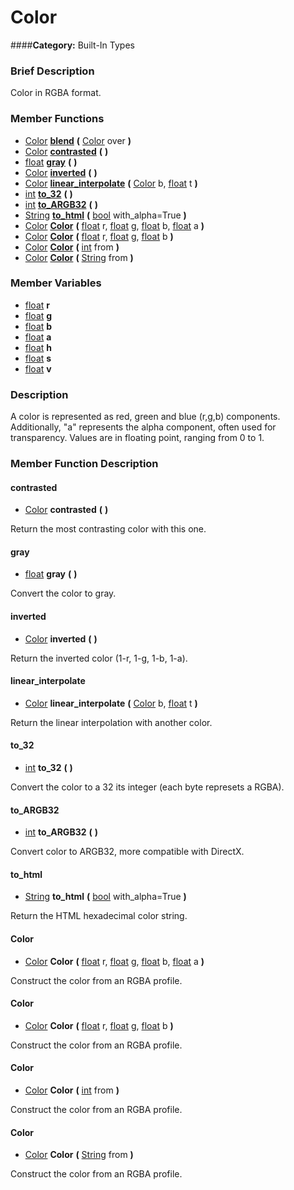 #  Color  
####**Category:** Built-In Types

###  Brief Description  
Color in RGBA format.

###  Member Functions 
  * [Color](class_color)  **[blend](#blend)**  **(** [Color](class_color) over  **)**
  * [Color](class_color)  **[contrasted](#contrasted)**  **(** **)**
  * [float](class_float)  **[gray](#gray)**  **(** **)**
  * [Color](class_color)  **[inverted](#inverted)**  **(** **)**
  * [Color](class_color)  **[linear&#95;interpolate](#linear_interpolate)**  **(** [Color](class_color) b, [float](class_float) t  **)**
  * [int](class_int)  **[to&#95;32](#to_32)**  **(** **)**
  * [int](class_int)  **[to&#95;ARGB32](#to_ARGB32)**  **(** **)**
  * [String](class_string)  **[to&#95;html](#to_html)**  **(** [bool](class_bool) with_alpha=True  **)**
  * [Color](class_color)  **[Color](#Color)**  **(** [float](class_float) r, [float](class_float) g, [float](class_float) b, [float](class_float) a  **)**
  * [Color](class_color)  **[Color](#Color)**  **(** [float](class_float) r, [float](class_float) g, [float](class_float) b  **)**
  * [Color](class_color)  **[Color](#Color)**  **(** [int](class_int) from  **)**
  * [Color](class_color)  **[Color](#Color)**  **(** [String](class_string) from  **)**

###  Member Variables  
  * [float](class_float) **r**
  * [float](class_float) **g**
  * [float](class_float) **b**
  * [float](class_float) **a**
  * [float](class_float) **h**
  * [float](class_float) **s**
  * [float](class_float) **v**

###  Description  
A color is represented as red, green and blue (r,g,b) components. Additionally, "a" represents the alpha component, often used for transparency. Values are in floating point, ranging from 0 to 1.

###  Member Function Description  

#### <a name="contrasted">contrasted</a>
  * [Color](class_color)  **contrasted**  **(** **)**

Return the most contrasting color with this one.

#### <a name="gray">gray</a>
  * [float](class_float)  **gray**  **(** **)**

Convert the color to gray.

#### <a name="inverted">inverted</a>
  * [Color](class_color)  **inverted**  **(** **)**

Return the inverted color (1-r, 1-g, 1-b, 1-a).

#### <a name="linear_interpolate">linear_interpolate</a>
  * [Color](class_color)  **linear&#95;interpolate**  **(** [Color](class_color) b, [float](class_float) t  **)**

Return the linear interpolation with another color.

#### <a name="to_32">to_32</a>
  * [int](class_int)  **to&#95;32**  **(** **)**

Convert the color to a 32 its integer (each byte represets a RGBA).

#### <a name="to_ARGB32">to_ARGB32</a>
  * [int](class_int)  **to&#95;ARGB32**  **(** **)**

Convert color to ARGB32, more compatible with DirectX.

#### <a name="to_html">to_html</a>
  * [String](class_string)  **to&#95;html**  **(** [bool](class_bool) with_alpha=True  **)**

Return the HTML hexadecimal color string.

#### <a name="Color">Color</a>
  * [Color](class_color)  **Color**  **(** [float](class_float) r, [float](class_float) g, [float](class_float) b, [float](class_float) a  **)**

Construct the color from an RGBA profile.

#### <a name="Color">Color</a>
  * [Color](class_color)  **Color**  **(** [float](class_float) r, [float](class_float) g, [float](class_float) b  **)**

Construct the color from an RGBA profile.

#### <a name="Color">Color</a>
  * [Color](class_color)  **Color**  **(** [int](class_int) from  **)**

Construct the color from an RGBA profile.

#### <a name="Color">Color</a>
  * [Color](class_color)  **Color**  **(** [String](class_string) from  **)**

Construct the color from an RGBA profile.
